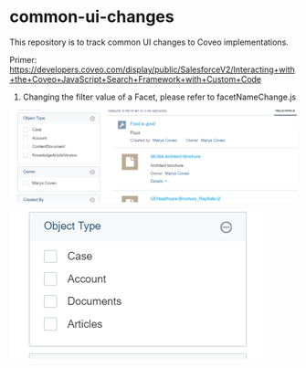 # common-ui-changes

This repository is to track common UI changes to Coveo implementations.

Primer: https://developers.coveo.com/display/public/SalesforceV2/Interacting+with+the+Coveo+JavaScript+Search+Framework+with+Custom+Code

1. Changing the filter value of a Facet, please refer to facetNameChange.js

![Facet Labels Before Change](
https://github.com/coveo-demo-snippets/common-ui-changes/blob/master/facetLabelnochange.PNG)


![Facet Labels After Change](
https://github.com/coveo-demo-snippets/common-ui-changes/blob/master/facetlabelwithchange.PNG)
